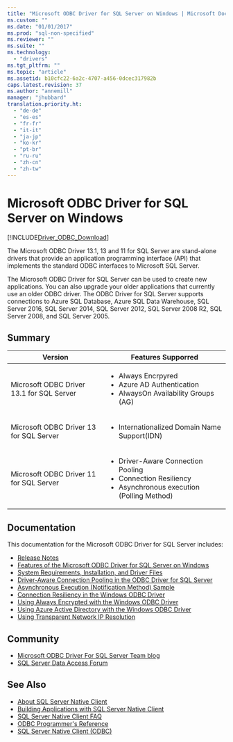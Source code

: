 ```yaml
---
title: "Microsoft ODBC Driver for SQL Server on Windows | Microsoft Docs"
ms.custom: ""
ms.date: "01/01/2017"
ms.prod: "sql-non-specified"
ms.reviewer: ""
ms.suite: ""
ms.technology: 
  - "drivers"
ms.tgt_pltfrm: ""
ms.topic: "article"
ms.assetid: b10cfc22-6a2c-4707-a456-0dcec317982b
caps.latest.revision: 37
ms.author: "annemill"
manager: "jhubbard"
translation.priority.ht: 
  - "de-de"
  - "es-es"
  - "fr-fr"
  - "it-it"
  - "ja-jp"
  - "ko-kr"
  - "pt-br"
  - "ru-ru"
  - "zh-cn"
  - "zh-tw"
---
```

# Microsoft ODBC Driver for SQL Server on Windows
[!INCLUDE[Driver_ODBC_Download](../../../connect/odbc/linux/includes)]

  The Microsoft ODBC Driver 13.1, 13 and 11 for SQL Server are  stand-alone drivers that provide an application programming interface (API) that implements the standard ODBC interfaces to Microsoft SQL Server.  
  
 The Microsoft ODBC Driver for SQL Server can be used to create new applications. You can also upgrade your older applications that currently use an older ODBC driver. The ODBC Driver for SQL Server supports connections to Azure SQL Database, Azure SQL Data Warehouse, SQL Server 2016, SQL Server 2014, SQL Server 2012, SQL Server 2008 R2, SQL Server 2008, and SQL Server 2005.  

## Summary

| Version       | Features Supporred      | 
| ------------- |---------------| 
| Microsoft ODBC Driver 13.1 for SQL Server     | <ul><li>Always Encrpyred</li><li>Azure AD Authentication</li><li>AlwaysOn Availability Groups (AG)</li></ul>   | 
| Microsoft ODBC Driver 13 for SQL Server      | <ul><li>Internationalized Domain Name Support(IDN)</li></ul> |   
| Microsoft ODBC Driver 11 for SQL Server | <ul><li>Driver-Aware Connection Pooling</li><li>Connection Resiliency</li><li>Asynchronous execution (Polling Method)</li></ul> |    


## Documentation  
 This documentation for the Microsoft ODBC Driver for SQL Server includes:  
  
*   [Release Notes](../../../connect/odbc/windows/release-notes.md)  
*   [Features of the Microsoft ODBC Driver for SQL Server on Windows](../../../connect/odbc/windows/features-of-the-microsoft-odbc-driver-for-sql-server-on-windows.md)  
*   [System Requirements, Installation, and Driver Files](../../../connect/odbc/windows/system-requirements--installation--and-driver-files.md)  
*   [Driver-Aware Connection Pooling in the ODBC Driver for SQL Server](../../../connect/odbc/windows/driver-aware-connection-pooling-in-the-odbc-driver-for-sql-server.md)  
*   [Asynchronous Execution &#40;Notification Method&#41; Sample](../../../connect/odbc/windows/asynchronous-execution--notification-method--sample.md)  
*   [Connection Resiliency in the Windows ODBC Driver](../../../connect/odbc/windows/connection-resiliency-in-the-windows-odbc-driver.md)  
*   [Using Always Encrypted with the Windows ODBC Driver](../../../connect/odbc/windows/using-always-encrypted-with-the-windows-odbc-driver.md)
*   [Using Azure Active Directory with the Windows ODBC Driver](../../../connect/odbc/windows/using-azure-active-directory-with-the-windows-odbc-driver.md) 
*   [Using Transparent Network IP Resolution](../../../connect/odbc/linux/using-transparent-network-ip-resolution.md)   
  
## Community  
* [Microsoft ODBC Driver For SQL Server Team blog](http://blogs.msdn.com/sqlnativeclient/default.aspx)  
* [SQL Server Data Access Forum](http://social.technet.microsoft.com/Forums/en/sqldataaccess/threads)  
  
## See Also  
* [About SQL Server Native Client](https://msdn.microsoft.com/sqlserver/ff658532.aspx)   
* [Building Applications with SQL Server Native Client](https://msdn.microsoft.com/library/ms130904.aspx)   
* [SQL Server Native Client FAQ](https://msdn.microsoft.com/sqlserver/aa937707.aspx)   
* [ODBC Programmer's Reference](../Topic/ODBC%20Programmer's%20Reference.md)   
* [SQL Server Native Client (ODBC)](https://msdn.microsoft.com/library/ms131415.aspx)  
  
  